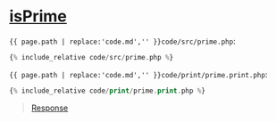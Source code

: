 # [isPrime](code.zip)

`{{ page.path | replace:'code.md','' }}code/src/prime.php`:

```php
{% include_relative code/src/prime.php %}
```

`{{ page.path | replace:'code.md','' }}code/print/prime.print.php`:

```php
{% include_relative code/print/prime.print.php %}
```

> [Response](response/src/prime.php)
